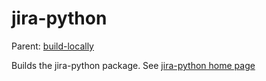 jira-python
===========

Parent: [build-locally](../../README.md)

Builds the jira-python package. See [jira-python home page](http://jira-python.readthedocs.org/en/latest/)

